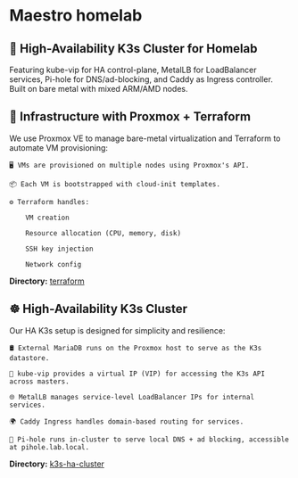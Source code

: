 # Maestro homelab

## 🏡 High-Availability K3s Cluster for Homelab

Featuring kube-vip for HA control-plane, MetalLB for LoadBalancer services,
Pi-hole for DNS/ad-blocking, and Caddy as Ingress controller. Built on bare
metal with mixed ARM/AMD nodes.

## 🧱 Infrastructure with Proxmox + Terraform

We use Proxmox VE to manage bare-metal virtualization and Terraform to automate
VM provisioning:

    🖥️ VMs are provisioned on multiple nodes using Proxmox's API.

    📦 Each VM is bootstrapped with cloud-init templates.

    ⚙️ Terraform handles:

        VM creation

        Resource allocation (CPU, memory, disk)

        SSH key injection

        Network config

**Directory:** [terraform](/terraform/)

## ☸️ High-Availability K3s Cluster

Our HA K3s setup is designed for simplicity and resilience:

    🛢️ External MariaDB runs on the Proxmox host to serve as the K3s datastore.

    🧠 kube-vip provides a virtual IP (VIP) for accessing the K3s API across masters.

    🌐 MetalLB manages service-level LoadBalancer IPs for internal services.

    🌍 Caddy Ingress handles domain-based routing for services.

    🧅 Pi-hole runs in-cluster to serve local DNS + ad blocking, accessible at pihole.lab.local.

**Directory:** [k3s-ha-cluster](/k3s-ha-cluster/)
